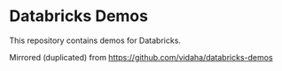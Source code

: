 # Databricks Demos

This repository contains demos for Databricks.

Mirrored (duplicated) from https://github.com/vidaha/databricks-demos
